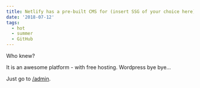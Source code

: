 ```yaml
---
title: Netlify has a pre-built CMS for (insert SSG of your choice here)
date: '2018-07-12'
tags:
  - hot
  - summer
  - GitHub
---
```


Who knew?

It is an awesome platform - with free hosting. Wordpress bye bye...

Just go to [/admin](/admin).